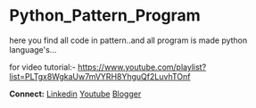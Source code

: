 # Python_Pattern_Program
here you find all code in pattern..and all program is made python language's...

for video tutorial:- https://www.youtube.com/playlist?list=PLTgx8WgkaUw7mVYRH8YhguQf2LuvhTOnf

**Connect:** [Linkedin](https://www.linkedin.com/in/marjukahmed) [Youtube](https://www.youtube.com/channel/UCtPoYxNA8UtdQg4aCNkS7Dg) [Blogger](https://marjukahmedsiddiki.blogspot.com/)
